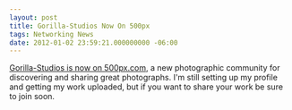 ```yaml
---
layout: post
title: Gorilla-Studios Now On 500px
tags: Networking News 
date: 2012-01-02 23:59:21.000000000 -06:00
---
```

<p><a href="http://500px.com/gorilla-studios">Gorilla-Studios is now on 500px.com</a>, a new photographic community for discovering and sharing great photographs.  I'm still setting up my profile and getting my work uploaded, but if you want to share your work be sure to join soon.</p> 

